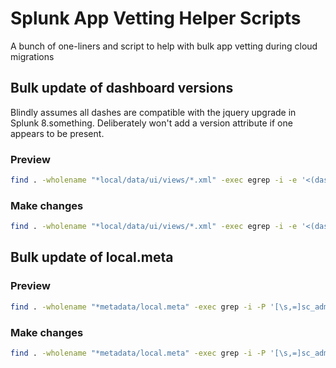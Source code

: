 # Splunk App Vetting Helper Scripts

A bunch of one-liners and script to help with bulk app vetting during cloud migrations

## Bulk update of dashboard versions

Blindly assumes all dashes are compatible with the jquery upgrade in Splunk 8.something. Deliberately won't add a version attribute if one appears to be present.

### Preview

```bash
find . -wholename "*local/data/ui/views/*.xml" -exec egrep -i -e '<(dashboard|form)(\s|>)' -l {} \; | xargs -I {} egrep -i '<(dashboard|form)\s[^>]*version' -L {} | xargs -I {} sed -r 's/(<(dashboard|form)[^>]*)>/\1 version="1.1">/g' {}| egrep "<(dashboard|form)"
```

### Make changes

```bash
find . -wholename "*local/data/ui/views/*.xml" -exec egrep -i -e '<(dashboard|form)(\s|>)' -l {} \; | xargs -I {} egrep -i '<(dashboard|form)\s[^>]*version' -L {} | xargs -I {} sed -i -r 's/(<(dashboard|form)[^>]*)>/\1 version="1.1">/g' {}
```

## Bulk update of local.meta

### Preview

```bash
find . -wholename "*metadata/local.meta" -exec grep -i -P '[\s,=]sc_admin[\s,^]' -L {} \; | xargs -I {} sed -r -e 's/owner\s*+*=\s*admin/owner = sc_admin/g' -e 's/(\[[^]]*\sadmin)\s([^]]*\])/\1, sc_admin \2/g' {} | grep sc_admin
```

### Make changes

```bash
find . -wholename "*metadata/local.meta" -exec grep -i -P '[\s,=]sc_admin[\s,^]' -L {} \; | xargs -I {} sed -i -r -e 's/owner\s*=\s*admin/owner = sc_admin/g' -e 's/(\[[^]]*\sadmin)\s([^]]*\])/\1, sc_admin \2/g' {}
```
